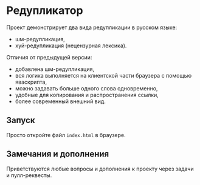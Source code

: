 # Редупликатор

Проект демонстрирует два вида редупликации в русском языке:

 * шм-редупликация,
 * хуй-редупликация (нецензурная лексика).

Отличия от предыдущей версии:

 * добавлена шм-редупликация,
 * вся логика выполняется на клиентской части браузера с помощью яваскрипта,
 * можно задавать больше одного слова одновременно,
 * удобные для копирования и распространения ссылки,
 * более современный внешний вид.


## Запуск

Просто откройте файл `index.html` в браузере.


## Замечания и дополнения

Приветствуются любые вопросы и дополнения к проекту через задачи и пулл-реквесты.

